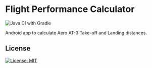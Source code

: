 
Flight Performance Calculator
============================
![Java CI with Gradle](https://github.com/baso10/FlightPerformace/workflows/Java%20CI%20with%20Gradle/badge.svg)  

Android app to calculate Aero AT-3 Take-off and Landing distances.

## License

[![License: MIT](https://img.shields.io/badge/License-MIT-yellow.svg)](https://opensource.org/licenses/MIT)

